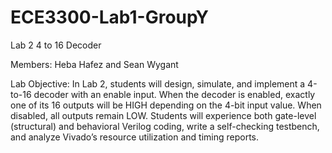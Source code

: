 # ECE3300-Lab1-GroupY
Lab 2 4 to 16 Decoder

Members: Heba Hafez and Sean Wygant

Lab Objective: In Lab 2, students will design, simulate, and implement a 4-to-16 decoder with an enable input. When the decoder is enabled, exactly one of its 16 outputs will be HIGH depending on the 4-bit input value. When disabled, all outputs remain LOW. Students will experience both gate-level (structural) and behavioral Verilog coding, write a self-checking testbench, and analyze Vivado’s resource utilization and timing reports.



